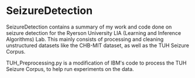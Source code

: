 # SeizureDetection

SeizureDetection contains a summary of my work and code done on seizure detection for the Ryerson University LIA (Learning and Inference Algorithms) Lab. This mainly consists of processing and cleaning unstructured datasets like the CHB-MIT dataset, as well as the TUH Seizure Corpus.

TUH_Preprocessing.py is a modification of IBM's code to process the TUH Seizure Corpus, to help run experiments on the data.
